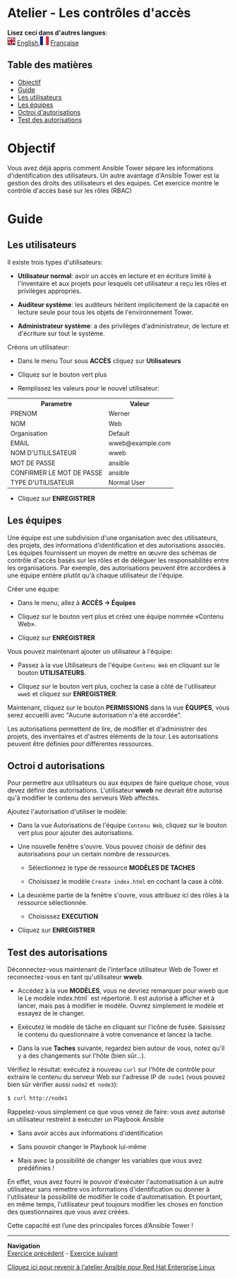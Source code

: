 # Atelier - Les contrôles d'accès

**Lisez ceci dans d'autres langues**:
<br>![uk](../images/uk.png) [English](README.md),![france](../images/fr.png) [Française](README.fr.md)

## Table des matières

* [Objectif](#objectif)
* [Guide](#guide)
* [Les utilisateurs](#les-utilisateurs)
* [Les équipes](#les-équipes)
* [Octroi d'autorisations](#octroi-d-autorisations)
* [Test des autorisations](#test-des-autorisations)

# Objectif

Vous avez déjà appris comment Ansible Tower sépare les informations d'identification des utilisateurs. Un autre avantage d'Ansible Tower est la gestion des droits des utilisateurs et des equipes. Cet exercice montre le contrôle d'accès basé sur les rôles (RBAC)

# Guide

## Les utilisateurs

Il existe trois types d'utilisateurs:

- **Utilisateur normal**: avoir un accès en lecture et en écriture limité à l'inventaire et aux projets pour lesquels cet utilisateur a reçu les rôles et privilèges appropriés.

- **Auditeur système**: les auditeurs héritent implicitement de la capacité en lecture seule pour tous les objets de l'environnement Tower.

- **Administrateur système**: a des privilèges d'administrateur, de lecture et d'écriture sur tout le système.

Créons un utilisateur:

- Dans le menu Tour sous **ACCÈS** cliquez sur **Utilisateurs**

- Cliquez sur le bouton vert plus

- Remplissez les valeurs pour le nouvel utilisateur:
<table>
  <tr>
    <th>Parametre</th>
    <th>Valeur</th>
  </tr>
  <tr>
    <td>PRENOM </td>
    <td>Werner</td>
  </tr>
  <tr>
    <td>NOM</td>
    <td>Web</td>
  </tr>
  <tr>
    <td>Organisation</td>
    <td>Default</td>
  </tr>         
  <tr>
    <td>EMAIL</td>
    <td>wweb@example.com</td>
  </tr>
  <tr>
    <td>NOM D'UTILILSATEUR</td>
    <td>wweb</td>
  </tr>  
  <tr>
    <td>MOT DE PASSE</td>
    <td>ansible</td>
  </tr>
  <tr>
    <td>CONFIRMER LE MOT DE PASSE</td>
    <td>ansible</td>
  </tr>
  <tr>
    <td>TYPE D'UTILISATEUR</td>
    <td>Normal User</td>
  </tr>                           
</table>

- Cliquez sur **ENREGISTRER**

## Les équipes

Une équipe est une subdivision d'une organisation avec des utilisateurs, des projets, des informations d'identification et des autorisations associés. Les équipes fournissent un moyen de mettre en œuvre des schémas de contrôle d'accès basés sur les rôles et de déléguer les responsabilités entre les organisations. Par exemple, des autorisations peuvent être accordées à une équipe entière plutôt qu'à chaque utilisateur de l'équipe.

Créer une équipe:

- Dans le menu, allez à **ACCÈS → Équipes**

- Cliquez sur le bouton vert plus et créez une équipe nommée «Contenu Web».

- Cliquez sur **ENREGISTRER**

Vous pouvez maintenant ajouter un utilisateur à l'équipe:

- Passez à la vue Utilisateurs de l'équipe `Contenu Web` en cliquant sur le bouton **UTILISATEURS**.

- Cliquez sur le bouton vert plus, cochez la case à côté de l'utilisateur `wweb` et cliquez sur **ENREGISTRER**.

Maintenant, cliquez sur le bouton **PERMISSIONS** dans la vue **ÉQUIPES**, vous serez accueilli avec "Aucune autorisation n'a été accordée".

Les autorisations permettent de lire, de modifier et d'administrer des projets, des inventaires et d'autres éléments de la tour. Les autorisations peuvent être définies pour différentes ressources.

## Octroi d autorisations

Pour permettre aux utilisateurs ou aux équipes de faire quelque chose, vous devez définir des autorisations. L'utilisateur **wweb** ne devrait être autorisé qu'à modifier le contenu des serveurs Web affectés.

Ajoutez l'autorisation d'utiliser le modèle:

- Dans la vue Autorisations de l'équipe `Contenu Web`, cliquez sur le bouton vert plus pour ajouter des autorisations.

- Une nouvelle fenêtre s'ouvre. Vous pouvez choisir de définir des autorisations pour un certain nombre de ressources.

    - Sélectionnez le type de ressource **MODÈLES DE TACHES**

    - Choisissez le modèle `Create index.html` en cochant la case à côté.

- La deuxième partie de la fenêtre s'ouvre, vous attribuez ici des rôles à la ressource sélectionnée.

    - Choisissez **EXECUTION**

- Cliquez sur **ENREGISTRER**

## Test des autorisations

Déconnectez-vous maintenant de l'interface utilisateur Web de Tower et reconnectez-vous en tant qu'utilisateur **wweb**.

- Accédez à la vue **MODÈLES**, vous ne devriez remarquer pour wweb que le
  Le modèle index.html` est répertorié. Il est autorisé à afficher et à lancer, mais pas à modifier le modèle. Ouvrez simplement le modèle et essayez de le changer.

- Exécutez le modèle de tâche en cliquant sur l'icône de fusée. Saisissez le contenu du questionnaire à votre convenance et lancez la tache.

- Dans la vue **Taches** suivante, regardez bien autour de vous, notez qu'il y a des changements sur l'hôte (bien sûr…).

Vérifiez le résultat: exécutez à nouveau `curl` sur l'hôte de contrôle pour extraire le contenu du serveur Web sur l'adresse IP de` node1` (vous pouvez bien sûr vérifier aussi `node2` et` node3`):
```bash
$ curl http://node1
```

Rappelez-vous simplement ce que vous venez de faire: vous avez autorisé un utilisateur restreint à exécuter un Playbook Ansible

   - Sans avoir accès aux informations d'identification

   - Sans pouvoir changer le Playbook lui-même

   - Mais avec la possibilité de changer les variables que vous avez prédéfinies \!

En effet, vous avez fourni le pouvoir d'exécuter l'automatisation à un autre utilisateur sans remettre vos informations d'identification ou donner à l'utilisateur la possibilité de modifier le code d'automatisation. Et pourtant, en même temps, l'utilisateur peut toujours modifier les choses en fonction des questionnaires que vous avez créées.

Cette capacité est l’une des principales forces d’Ansible Tower \!

----
**Navigation**
<br>
[Exercice précédent](../4-surveys/README.fr.md) - [Exercice suivant](../6-workflows/README.fr.md)

[Cliquez ici pour revenir à l'atelier Ansible pour Red Hat Enterprise Linux](../README.fr.md)
